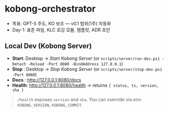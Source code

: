 # kobong-orchestrator
- 목표: GPT-5 주도, KO 보조 — v0.1 범위(1주) 자동화
- Day-1: 표준 파일, KLC 로깅 모듈, 템플릿, ADR 초안

## Local Dev (Kobong Server)

- **Start**: Desktop → *Start Kobong Server* (or `scripts/server/run-dev.ps1 -Detach -Reload -Port 8080 -BindAddress 127.0.0.1`)
- **Stop** : Desktop → *Stop Kobong Server* (or `scripts/server/stop-dev.ps1 -Port 8080`)
- **Docs** : http://127.0.0.1:8080/docs
- **Health**: http://127.0.0.1:8080/health → returns `{ status, ts, version, sha }`

> `/health` exposes `version` and `sha`. You can override via env:
> `KOBONG_VERSION`, `KOBONG_COMMIT`.